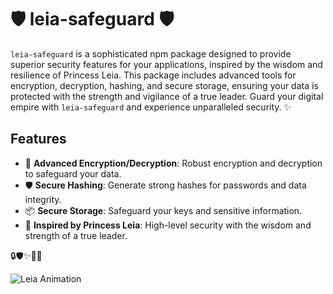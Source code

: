# 🛡️ leia-safeguard 🛡️

`leia-safeguard` is a sophisticated npm package designed to provide superior security features for your applications, inspired by the wisdom and resilience of Princess Leia. This package includes advanced tools for encryption, decryption, hashing, and secure storage, ensuring your data is protected with the strength and vigilance of a true leader. Guard your digital empire with `leia-safeguard` and experience unparalleled security. ✨

## Features

- 🔐 **Advanced Encryption/Decryption**: Robust encryption and decryption to safeguard your data.
- 🛡️ **Secure Hashing**: Generate strong hashes for passwords and data integrity.
- 📦 **Secure Storage**: Safeguard your keys and sensitive information.
- 🌌 **Inspired by Princess Leia**: High-level security with the wisdom and strength of a true leader.

🔒🛡️✨💫🌠

![Leia Animation](https://media.giphy.com/media/l0MYHx5i3VuwGSNeE/giphy.gif)
